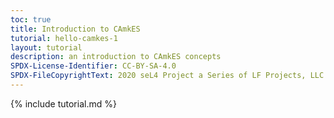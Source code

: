 ```yaml
---
toc: true
title: Introduction to CAmkES
tutorial: hello-camkes-1
layout: tutorial
description: an introduction to CAmkES concepts
SPDX-License-Identifier: CC-BY-SA-4.0
SPDX-FileCopyrightText: 2020 seL4 Project a Series of LF Projects, LLC.
---
```

{% include tutorial.md %}
